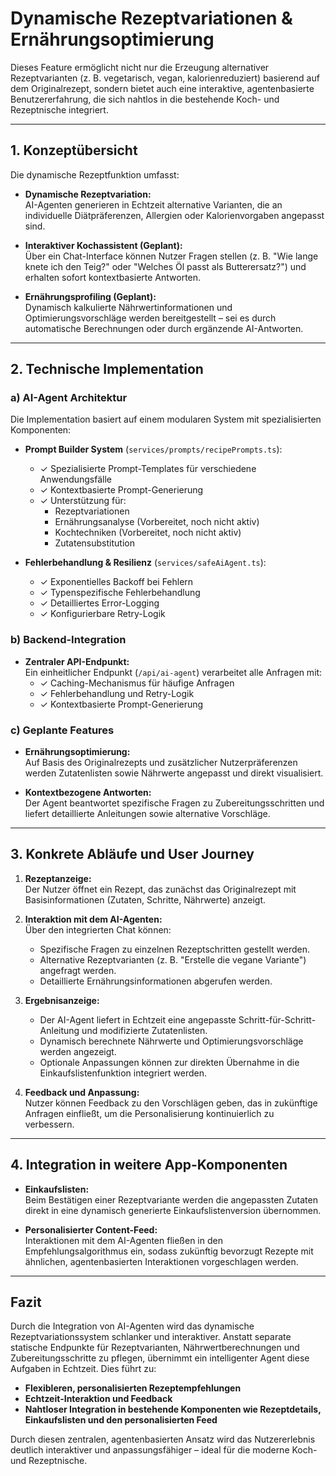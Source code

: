 # Dynamische Rezeptvariationen & Ernährungsoptimierung

Dieses Feature ermöglicht nicht nur die Erzeugung alternativer Rezeptvarianten (z. B. vegetarisch, vegan, kalorienreduziert) basierend auf dem Originalrezept, sondern bietet auch eine interaktive, agentenbasierte Benutzererfahrung, die sich nahtlos in die bestehende Koch- und Rezeptnische integriert.

---

## 1. Konzeptübersicht

Die dynamische Rezeptfunktion umfasst:

- **Dynamische Rezeptvariation:**  
  AI-Agenten generieren in Echtzeit alternative Varianten, die an individuelle Diätpräferenzen, Allergien oder Kalorienvorgaben angepasst sind.

- **Interaktiver Kochassistent (Geplant):**  
  Über ein Chat-Interface können Nutzer Fragen stellen (z. B. "Wie lange knete ich den Teig?" oder "Welches Öl passt als Butterersatz?") und erhalten sofort kontextbasierte Antworten.

- **Ernährungsprofiling (Geplant):**  
  Dynamisch kalkulierte Nährwertinformationen und Optimierungsvorschläge werden bereitgestellt – sei es durch automatische Berechnungen oder durch ergänzende AI-Antworten.

---

## 2. Technische Implementation

### a) AI-Agent Architektur

Die Implementation basiert auf einem modularen System mit spezialisierten Komponenten:

- **Prompt Builder System** (`services/prompts/recipePrompts.ts`):
  - ✓ Spezialisierte Prompt-Templates für verschiedene Anwendungsfälle
  - ✓ Kontextbasierte Prompt-Generierung
  - ✓ Unterstützung für:
    - Rezeptvariationen
    - Ernährungsanalyse (Vorbereitet, noch nicht aktiv)
    - Kochtechniken (Vorbereitet, noch nicht aktiv)
    - Zutatensubstitution

- **Fehlerbehandlung & Resilienz** (`services/safeAiAgent.ts`):
  - ✓ Exponentielles Backoff bei Fehlern
  - ✓ Typenspezifische Fehlerbehandlung
  - ✓ Detailliertes Error-Logging
  - ✓ Konfigurierbare Retry-Logik

### b) Backend-Integration

- **Zentraler API-Endpunkt:**  
  Ein einheitlicher Endpunkt (`/api/ai-agent`) verarbeitet alle Anfragen mit:
  - ✓ Caching-Mechanismus für häufige Anfragen
  - ✓ Fehlerbehandlung und Retry-Logik
  - ✓ Kontextbasierte Prompt-Generierung

### c) Geplante Features

- **Ernährungsoptimierung:**  
  Auf Basis des Originalrezepts und zusätzlicher Nutzerpräferenzen werden Zutatenlisten sowie Nährwerte angepasst und direkt visualisiert.

- **Kontextbezogene Antworten:**  
  Der Agent beantwortet spezifische Fragen zu Zubereitungsschritten und liefert detaillierte Anleitungen sowie alternative Vorschläge.

---

## 3. Konkrete Abläufe und User Journey

1. **Rezeptanzeige:**  
   Der Nutzer öffnet ein Rezept, das zunächst das Originalrezept mit Basisinformationen (Zutaten, Schritte, Nährwerte) anzeigt.

2. **Interaktion mit dem AI-Agenten:**  
   Über den integrierten Chat können:
   - Spezifische Fragen zu einzelnen Rezeptschritten gestellt werden.
   - Alternative Rezeptvarianten (z. B. "Erstelle die vegane Variante") angefragt werden.
   - Detaillierte Ernährungsinformationen abgerufen werden.

3. **Ergebnisanzeige:**  
   - Der AI-Agent liefert in Echtzeit eine angepasste Schritt-für-Schritt-Anleitung und modifizierte Zutatenlisten.
   - Dynamisch berechnete Nährwerte und Optimierungsvorschläge werden angezeigt.
   - Optionale Anpassungen können zur direkten Übernahme in die Einkaufslistenfunktion integriert werden.

4. **Feedback und Anpassung:**  
   Nutzer können Feedback zu den Vorschlägen geben, das in zukünftige Anfragen einfließt, um die Personalisierung kontinuierlich zu verbessern.

---

## 4. Integration in weitere App-Komponenten

- **Einkaufslisten:**  
  Beim Bestätigen einer Rezeptvariante werden die angepassten Zutaten direkt in eine dynamisch generierte Einkaufslistenversion übernommen.

- **Personalisierter Content-Feed:**  
  Interaktionen mit dem AI-Agenten fließen in den Empfehlungsalgorithmus ein, sodass zukünftig bevorzugt Rezepte mit ähnlichen, agentenbasierten Interaktionen vorgeschlagen werden.

---

## Fazit

Durch die Integration von AI-Agenten wird das dynamische Rezeptvariationssystem schlanker und interaktiver. Anstatt separate statische Endpunkte für Rezeptvarianten, Nährwertberechnungen und Zubereitungsschritte zu pflegen, übernimmt ein intelligenter Agent diese Aufgaben in Echtzeit. Dies führt zu:

- **Flexibleren, personalisierten Rezeptempfehlungen**
- **Echtzeit-Interaktion und Feedback**
- **Nahtloser Integration in bestehende Komponenten wie Rezeptdetails, Einkaufslisten und den personalisierten Feed**

Durch diesen zentralen, agentenbasierten Ansatz wird das Nutzererlebnis deutlich interaktiver und anpassungsfähiger – ideal für die moderne Koch- und Rezeptnische.

